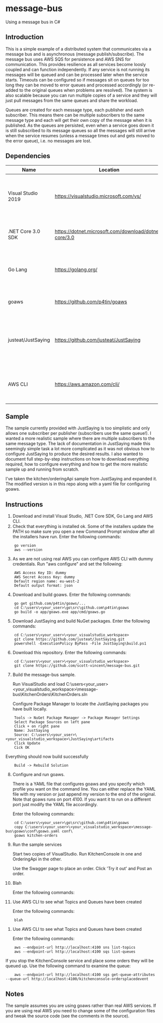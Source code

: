 # message-bus
Using a message bus in C#

## Introduction

This is a simple example of a distributed system that communicates via a message bus and is asynchronous (message publish/subscribe). The message bus uses AWS SQS for persistence and AWS SNS for communication. This provides resilience as all services become loosly coupled and can function independently. If any service is not running its messages will be queued and can be processed later when the service starts. Timeouts can be configured so if messages sit on queues for too long they can be moved to error queues and processed accordingly (or re-added to the original queues when problems are resolved). The system is also scalable because you can run multiple copies of a service and they will just pull messages from the same queues and share the workload.

Queues are created for each message type, each publisher and each subscriber. This means there can be multiple subscribers to the same message type and each will get their own copy of the message when it is published. As the queues are persisted, even when a service goes down it is still subscribed to its message queues so all the messages will still arrive when the service resumes (unless a message times out and gets moved to the error queue), i.e. no messages are lost.

## Dependencies

Name|Location|Description|Info
----|--------|-----------|----
Visual Studio 2019|https://visualstudio.microsoft.com/vs/|The IDE to build JustSaying and this sample|Supports .NET Core 3 (don't need Preview version)
.NET Core 3.0 SDK|https://dotnet.microsoft.com/download/dotnet-core/3.0|The latest version of .NET Core Runtime and SDK
Go Lang|https://golang.org/|The command-line environment to build goaws|Not needed if you want to use real AWS SNS/SQS
goaws|https://github.com/p4tin/goaws| An AWS SNS/SQS clone that runs locally|Written in Go
justeat/JustSaying|https://github.com/justeat/JustSaying|A light-weight message bus on top of AWS services (SNS and SQS)|Written in C#
AWS CLI|https://aws.amazon.com/cli/|Optional but useful for showing SNS topics and SQS queues|Works with our clone (goaws) service

## Sample

The sample currently provided with JustSaying is too simplistic and only allows one subscriber per publisher (subscribers use the same queue!). I wanted a more realistic sample where there are multiple subscribers to the same message type. The lack of documentation in JustSaying made this seemingly simple task a lot more complicated as it was not obvious how to configure JustSaying to produce the desired results. I also wanted to document full step-by-step instructions on how to download everything required, how to configure everything and how to get the more realistic sample up and running from scratch.

I've taken the kitchen/orderingApi sample from JustSaying and expanded it. The modified version is in this repo along with a yaml file for configuring goaws.

## Instructions

1. Download and install Visual Studio, .NET Core SDK, Go Lang and AWS CLI.
2. Check that everything is installed ok. Some of the installers update the PATH so make sure you open a new Command Prompt window after all the installers have run. Enter the following commands:
````
    go version
    aws --version
````
3. As we are not using real AWS you can configure AWS CLI with dummy credentials. Run "aws configure" and set the following:
````
    AWS Access Key ID: dummy
    AWS Secret Access Key: dummy
    Default region name: eu-west-2
    Default output format: json
````
4. Download and build goaws. Enter the following commands:
````
    go get github.com/p4tin/goaws/...
    cd C:\users\<your_user>\go\src\github.com\p4tin\goaws
    go build -o app/goaws.exe app/cmd/goaws.go
````
5. Download JustSaying and build NuGet packages. Enter the following commands:
````
    cd C:\users\<your_user>\<your_visualstudio_workspace>
    git clone https://github.com/justeat/JustSaying.git
    powershell -ExecutionPolicy ByPass -File JustSaying\build.ps1
````
6. Download this repository. Enter the following commands:
````
    cd C:\users\<your_user>\<your_visualstudio_workspace>
    git clone https://github.com/scott-vincent/message-bus.git
````
7. Build the message-bus sample.

   Run VisualStudio and load C:\users\<your_user>\<your_visualstudio_workspace>\message-bus\KitchenOrders\KitchenOrders.sln

   Configure Package Manager to locate the JustSaying packages you have built locally.
````
    Tools -> NuGet Package Manager -> Package Manager Settings
    Select Package Sources on left pane
    Click + on right pane
    Name: JustSaying
    Source: C:\users\<your_user>\<your_visualstudio_workspace>\JustSaying\artifacts
    Click Update
    Cick OK
````
   Everything should now build successfully
````
    Build -> Rebuild Solution
````
8. Configure and run goaws.

   There is a YAML file that configures goaws and you specify which profile you want on the command line. You can either replace the YAML file with my version or just append my version to the end of the original. Note that goaws runs on port 4100. If you want it to run on a different port just modify the YAML file accordingly.

   Enter the following commands:
````
    cd C:\users\<your_user>\go\src\github.com\p4tin\goaws
    copy C:\users\<your_user>\<your_visualstudio_workspace>\message-bus\goaws\conf\goaws.yaml conf\
    goaws kitchen-orders
````
9. Run the sample services

   Start two copies of VisualStudio. Run KitchenConsole in one and OrderingApi in the other.
   
   Use the Swagger page to place an order. Click 'Try it out' and Post an order.

1. Blah

   Enter the following commands:

1. Use AWS CLI to see what Topics and Queues have been created

   Enter the following commands:
````
    blah
````

1. Use AWS CLI to see what Topics and Queues have been created

   Enter the following commands:
````
    aws --endpoint-url http://localhost:4100 sns list-topics
    aws --endpoint-url http://localhost:4100 sqs list-queues
````
   If you stop the KitchenConsole service and place some orders they will be queued up. Use the following command to examine the queue:
````
    aws --endpoint-url http://localhost:4100 sqs get-queue-attributes --queue-url http://localhost:4100/kitchenconsole-ordersplacedevent
````
## Notes

The sample assumes you are using goaws rather than real AWS services. If you are using real AWS you need to change some of the configuration files and tweak the source code (see the comments in the source).
